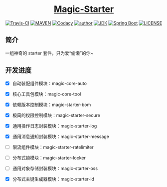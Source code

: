 <h1 align="center"><a href="https://github.com/xkcoding/magic-starter" target="_blank">Magic-Starter</a></h1>
<p align="center">
<a href="https://travis-ci.com/xkcoding/magic-starter" target="_blank"><img alt="Travis-CI" src="https://travis-ci.com/xkcoding/magic-starter.svg?branch=master"/></a>
  <a href="https://search.maven.org/artifact/com.xkcoding/magic-starter-bom" target="_blank"><img alt="MAVEN" src="https://img.shields.io/maven-central/v/com.xkcoding/magic-starter-bom.svg?color=brightgreen&label=Maven%20Central"></a>
  <a href="https://www.codacy.com/manual/xkcoding/magic-starter?utm_source=github.com&amp;utm_medium=referral&amp;utm_content=xkcoding/magic-starter&amp;utm_campaign=Badge_Grade" target="_blank"><img alt="Codacy" src="https://api.codacy.com/project/badge/Grade/6b998c3a533e451690b4164ab1acd164"/></a>
  <a href="https://xkcoding.com" target="_blank"><img alt="author" src="https://img.shields.io/badge/author-Yangkai.Shen-blue.svg"/></a>
  <a href="https://www.oracle.com/technetwork/java/javase/downloads/index.html" target="_blank"><img alt="JDK" src="https://img.shields.io/badge/JDK-1.8.0_162-orange.svg"/></a>
  <a href="https://docs.spring.io/spring-boot/docs/2.1.8.RELEASE/reference/html/" target="_blank"><img alt="Spring Boot" src="https://img.shields.io/badge/Spring Boot-2.1.8.RELEASE-brightgreen.svg"/></a>
  <a href="https://github.com/xkcoding/magic-starter/blob/master/LICENSE" target="_blank"><img alt="LICENSE" src="https://img.shields.io/github/license/xkcoding/magic-starter.svg"/></a>
</p>

## 简介

一组神奇的 starter 套件，只为爱“偷懒”的你~

## 开发进度

- [x] 自动装配组件模块：magic-core-auto
- [x] 核心工具包模块：magic-core-tool
- [x] 依赖版本控制模块：magic-starter-bom
- [x] 极简的权限控制模块：magic-starter-secure
- [x] 通用操作日志封装模块：magic-starter-log
- [x] 通用消息通知封装模块：magic-starter-message
- [ ] 限流组件模块：magic-starter-ratelimiter
- [ ] 分布式锁模块：magic-starter-locker
- [ ] 通用对象存储封装模块：magic-starter-oss
- [x] 分布式主键生成器模块：magic-starter-id
  